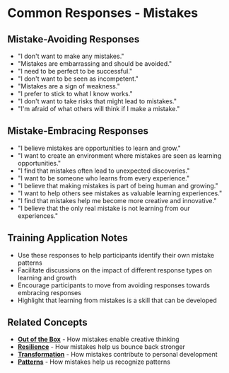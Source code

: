 # Common Responses - Mistakes

## Mistake-Avoiding Responses
- "I don't want to make any mistakes."
- "Mistakes are embarrassing and should be avoided."
- "I need to be perfect to be successful."
- "I don't want to be seen as incompetent."
- "Mistakes are a sign of weakness."
- "I prefer to stick to what I know works."
- "I don't want to take risks that might lead to mistakes."
- "I'm afraid of what others will think if I make a mistake."

## Mistake-Embracing Responses
- "I believe mistakes are opportunities to learn and grow."
- "I want to create an environment where mistakes are seen as learning opportunities."
- "I find that mistakes often lead to unexpected discoveries."
- "I want to be someone who learns from every experience."
- "I believe that making mistakes is part of being human and growing."
- "I want to help others see mistakes as valuable learning experiences."
- "I find that mistakes help me become more creative and innovative."
- "I believe that the only real mistake is not learning from our experiences."

## Training Application Notes
- Use these responses to help participants identify their own mistake patterns
- Facilitate discussions on the impact of different response types on learning and growth
- Encourage participants to move from avoiding responses towards embracing responses
- Highlight that learning from mistakes is a skill that can be developed

## Related Concepts
- **[Out of the Box](../out-of-the-box/README.md)** - How mistakes enable creative thinking
- **[Resilience](../resilience/README.md)** - How mistakes help us bounce back stronger
- **[Transformation](../transformation/README.md)** - How mistakes contribute to personal development
- **[Patterns](../patterns/README.md)** - How mistakes help us recognize patterns
